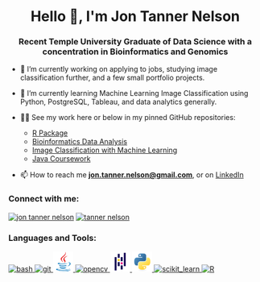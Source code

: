 <h1 align="center">Hello 👋, I'm Jon Tanner Nelson</h1>
<h3 align="center">Recent Temple University Graduate of Data Science with a concentration in Bioinformatics and Genomics</h3>

- 🔭 I’m currently working on applying to jobs, studying image classification further, and a few small portfolio projects. 

- 🌱 I’m currently learning Machine Learning Image Classification using Python, PostgreSQL, Tableau, and data analytics generally. 

- 👨‍💻 See my work here or below in my pinned GitHub repositories: 
    -  [R Package](https://github.com/J-T-Nelson/GWASpops.pheno2geno)
    -  [Bioinformatics Data Analysis](https://github.com/J-T-Nelson/Final_report_GWAS_1000Genomes_analysis)
    -  [Image Classification with Machine Learning](https://github.com/J-T-Nelson/PoDS_Final)
    -  [Java Coursework](https://github.com/J-T-Nelson/Java_code_TempleU) 

- 📫 How to reach me **jon.tanner.nelson@gmail.com**, or on [LinkedIn](https://www.linkedin.com/in/jon-tanner-nelson/) 

<h3 align="left">Connect with me:</h3>
<p align="left">
<a href="https://www.linkedin.com/in/jon-tanner-nelson/" target="blank"><img align="center" src="https://raw.githubusercontent.com/rahuldkjain/github-profile-readme-generator/master/src/images/icons/Social/linked-in-alt.svg" alt="jon tanner nelson" height="30" width="40" /></a>
<a href="https://www.kaggle.com/jtnelson" target="blank"><img align="center" src="https://raw.githubusercontent.com/rahuldkjain/github-profile-readme-generator/master/src/images/icons/Social/kaggle.svg" alt="tanner nelson" height="30" width="40" /></a>
</p>

<h3 align="left">Languages and Tools:</h3>
<p align="left"> 
  <a href="https://www.gnu.org/software/bash/" target="_blank" rel="noreferrer"> <img src="https://www.vectorlogo.zone/logos/gnu_bash/gnu_bash-icon.svg" alt="bash" width="40" height="40"/> </a> <a href="https://git-scm.com/" target="_blank" rel="noreferrer"> <img src="https://www.vectorlogo.zone/logos/git-scm/git-scm-icon.svg" alt="git" width="40" height="40"/> </a> 
  <a href="https://www.java.com" target="_blank" rel="noreferrer"> <img src="https://raw.githubusercontent.com/devicons/devicon/master/icons/java/java-original.svg" alt="java" width="40" height="40"/> </a> <a href="https://opencv.org/" target="_blank" rel="noreferrer"> <img src="https://www.vectorlogo.zone/logos/opencv/opencv-icon.svg" alt="opencv" width="40" height="40"/> 
  </a> <a href="https://pandas.pydata.org/" target="_blank" rel="noreferrer"> <img src="https://raw.githubusercontent.com/devicons/devicon/2ae2a900d2f041da66e950e4d48052658d850630/icons/pandas/pandas-original.svg" alt="pandas" width="40" height="40"/> </a> 
  <a href="https://www.python.org" target="_blank" rel="noreferrer"> <img src="https://raw.githubusercontent.com/devicons/devicon/master/icons/python/python-original.svg" alt="python" width="40" height="40"/> </a> 
  <a href="https://scikit-learn.org/" target="_blank" rel="noreferrer"> <img src="https://upload.wikimedia.org/wikipedia/commons/0/05/Scikit_learn_logo_small.svg" alt="scikit_learn" width="40" height="40"/> </a> 
  <a href="https://cran.r-project.org/" target="_blank" rel="noreferrer"> <img src="https://cran.r-project.org/Rlogo.svg" alt="R" width="40" height="40"/> </a>
</p>

<!--
**J-T-Nelson/J-T-Nelson** is a ✨ _special_ ✨ repository because its `README.md` (this file) appears on your GitHub profile.

Here are some ideas to get you started:

- 🔭 I’m currently working on ...
- 🌱 I’m currently learning ...
- 👯 I’m looking to collaborate on ...
- 🤔 I’m looking for help with ...
- 💬 Ask me about ...
- 📫 How to reach me: ...
- 😄 Pronouns: ...
- ⚡ Fun fact: ...
-->
